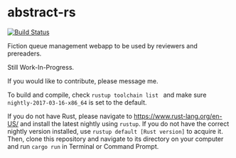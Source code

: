 # abstract-rs
[![Build Status](https://travis-ci.org/HarmonEpsilon/abstract-rs.png?branch=master)](https://travis-ci.org/HarmonEpsilon/abstract-rs)

Fiction queue management webapp to be used by reviewers and prereaders.

Still Work-In-Progress.

If you would like to contribute, please message me.

To build and compile, check `rustup toolchain list ` and make sure `nightly-2017-03-16-x86_64` is set to the default.

If you do not have Rust, please navigate to https://www.rust-lang.org/en-US/ and install the latest nightly using `rustup`.
If you do not have the correct nightly version installed, use `rustup default [Rust version]` to acquire it.
Then, clone this repository and navigate to its directory on your computer and run `cargo run` in Terminal or Command Prompt.